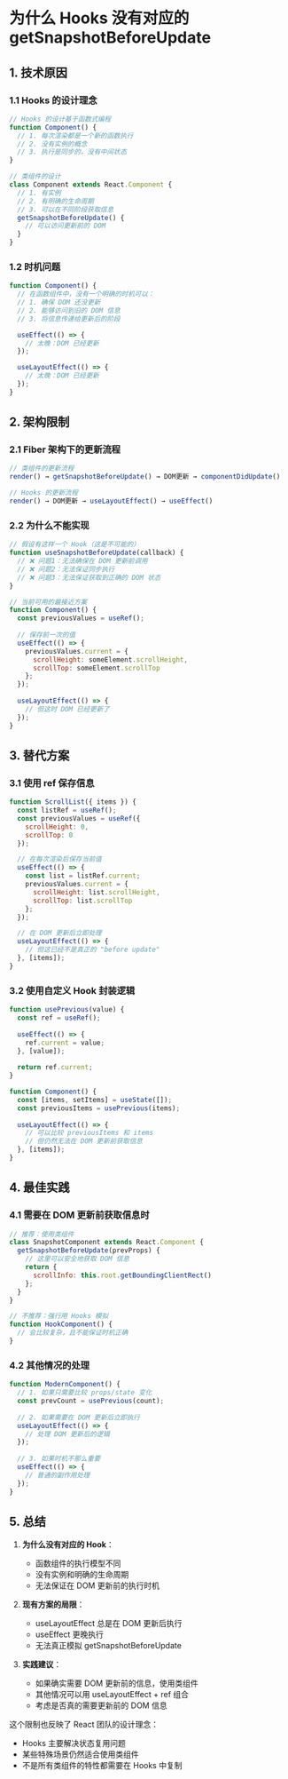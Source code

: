# 为什么 Hooks 没有对应的 getSnapshotBeforeUpdate

## 1. 技术原因

### 1.1 Hooks 的设计理念
```javascript
// Hooks 的设计基于函数式编程
function Component() {
  // 1. 每次渲染都是一个新的函数执行
  // 2. 没有实例的概念
  // 3. 执行是同步的，没有中间状态
}

// 类组件的设计
class Component extends React.Component {
  // 1. 有实例
  // 2. 有明确的生命周期
  // 3. 可以在不同阶段获取信息
  getSnapshotBeforeUpdate() {
    // 可以访问更新前的 DOM
  }
}
```

### 1.2 时机问题
```javascript
function Component() {
  // 在函数组件中，没有一个明确的时机可以：
  // 1. 确保 DOM 还没更新
  // 2. 能够访问到旧的 DOM 信息
  // 3. 将信息传递给更新后的阶段

  useEffect(() => {
    // 太晚：DOM 已经更新
  });

  useLayoutEffect(() => {
    // 太晚：DOM 已经更新
  });
}
```

## 2. 架构限制

### 2.1 Fiber 架构下的更新流程
```javascript
// 类组件的更新流程
render() → getSnapshotBeforeUpdate() → DOM更新 → componentDidUpdate()

// Hooks 的更新流程
render() → DOM更新 → useLayoutEffect() → useEffect()
```

### 2.2 为什么不能实现
```javascript
// 假设有这样一个 Hook（这是不可能的）
function useSnapshotBeforeUpdate(callback) {
  // ❌ 问题1：无法确保在 DOM 更新前调用
  // ❌ 问题2：无法保证同步执行
  // ❌ 问题3：无法保证获取到正确的 DOM 状态
}

// 当前可用的最接近方案
function Component() {
  const previousValues = useRef();
  
  // 保存前一次的值
  useEffect(() => {
    previousValues.current = {
      scrollHeight: someElement.scrollHeight,
      scrollTop: someElement.scrollTop
    };
  });
  
  useLayoutEffect(() => {
    // 但这时 DOM 已经更新了
  });
}
```

## 3. 替代方案

### 3.1 使用 ref 保存信息
```javascript
function ScrollList({ items }) {
  const listRef = useRef();
  const previousValues = useRef({
    scrollHeight: 0,
    scrollTop: 0
  });

  // 在每次渲染后保存当前值
  useEffect(() => {
    const list = listRef.current;
    previousValues.current = {
      scrollHeight: list.scrollHeight,
      scrollTop: list.scrollTop
    };
  });

  // 在 DOM 更新后立即处理
  useLayoutEffect(() => {
    // 但这已经不是真正的 "before update"
  }, [items]);
}
```

### 3.2 使用自定义 Hook 封装逻辑
```javascript
function usePrevious(value) {
  const ref = useRef();
  
  useEffect(() => {
    ref.current = value;
  }, [value]);
  
  return ref.current;
}

function Component() {
  const [items, setItems] = useState([]);
  const previousItems = usePrevious(items);
  
  useLayoutEffect(() => {
    // 可以比较 previousItems 和 items
    // 但仍然无法在 DOM 更新前获取信息
  }, [items]);
}
```

## 4. 最佳实践

### 4.1 需要在 DOM 更新前获取信息时
```javascript
// 推荐：使用类组件
class SnapshotComponent extends React.Component {
  getSnapshotBeforeUpdate(prevProps) {
    // 这里可以安全地获取 DOM 信息
    return {
      scrollInfo: this.root.getBoundingClientRect()
    };
  }
}

// 不推荐：强行用 Hooks 模拟
function HookComponent() {
  // 会比较复杂，且不能保证时机正确
}
```

### 4.2 其他情况的处理
```javascript
function ModernComponent() {
  // 1. 如果只需要比较 props/state 变化
  const prevCount = usePrevious(count);
  
  // 2. 如果需要在 DOM 更新后立即执行
  useLayoutEffect(() => {
    // 处理 DOM 更新后的逻辑
  });
  
  // 3. 如果时机不那么重要
  useEffect(() => {
    // 普通的副作用处理
  });
}
```

## 5. 总结

1. **为什么没有对应的 Hook**：
   - 函数组件的执行模型不同
   - 没有实例和明确的生命周期
   - 无法保证在 DOM 更新前的执行时机

2. **现有方案的局限**：
   - useLayoutEffect 总是在 DOM 更新后执行
   - useEffect 更晚执行
   - 无法真正模拟 getSnapshotBeforeUpdate

3. **实践建议**：
   - 如果确实需要 DOM 更新前的信息，使用类组件
   - 其他情况可以用 useLayoutEffect + ref 组合
   - 考虑是否真的需要更新前的 DOM 信息

这个限制也反映了 React 团队的设计理念：
- Hooks 主要解决状态复用问题
- 某些特殊场景仍然适合使用类组件
- 不是所有类组件的特性都需要在 Hooks 中复制
